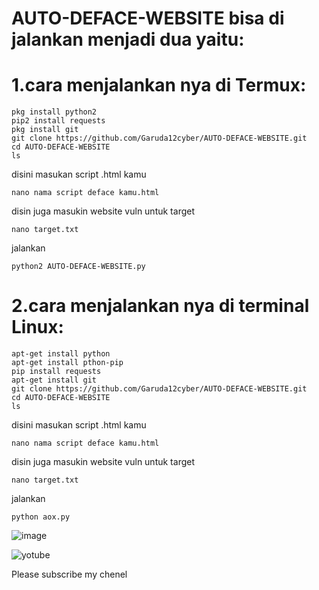 # AUTO-DEFACE-WEBSITE bisa di jalankan menjadi dua yaitu:

# 1.cara menjalankan nya di Termux:

    pkg install python2
    pip2 install requests
    pkg install git
    git clone https://github.com/Garuda12cyber/AUTO-DEFACE-WEBSITE.git
    cd AUTO-DEFACE-WEBSITE
    ls

disini masukan script .html kamu

    nano nama script deface kamu.html

disin juga masukin website vuln untuk target

    nano target.txt
    
jalankan 

    python2 AUTO-DEFACE-WEBSITE.py

# 2.cara menjalankan nya di terminal Linux:

    apt-get install python
    apt-get install pthon-pip
    pip install requests
    apt-get install git
    git clone https://github.com/Garuda12cyber/AUTO-DEFACE-WEBSITE.git
    cd AUTO-DEFACE-WEBSITE
    ls
    
disini masukan script .html kamu

    nano nama script deface kamu.html
    
    
disin juga masukin website vuln untuk target

    nano target.txt
    
 jalankan    
    
    python aox.py

![image](https://user-images.githubusercontent.com/88545901/129565436-3e9447f3-50c6-48cb-a082-5f8c5c2ea1c5.png)

![yotube](https://youtube.com/channel/UC5qaTtGpIDZABVOSKwKcYtQ)

Please subscribe my chenel
